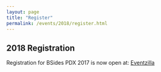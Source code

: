 ```yaml
---
layout: page
title: "Register"
permalink: /events/2018/register.html
---
```


## 2018 Registration

Registration for BSides PDX 2017 is now open at: [Eventzilla](http://bsidespdx2018.eventzilla.net/)
